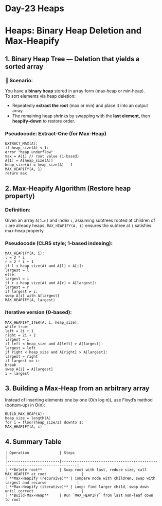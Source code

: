 # Day-23 Heaps

# Heaps: Binary Heap Deletion and Max‑Heapify

## 1. Binary Heap Tree — Deletion that yields a sorted array

### 🧠 Scenario:
You have a **binary heap** stored in array form (max‑heap or min‑heap).  
To sort elements via heap deletion:  
- Repeatedly **extract the root** (max or min) and place it into an output array.
- The remaining heap shrinks by swapping with the **last element**, then **heapify‑down** to restore order.

### Pseudocode: Extract‑One (for Max‑Heap)

```
EXTRACT_MAX(A):
if heap_size(A) < 1:
error "heap underflow"
max = A[1] // root value (1‑based)
A[1] = A[heap_size(A)]
heap_size(A) = heap_size(A) – 1
MAX_HEAPIFY(A, 1)
return max
```

## 2. Max‑Heapify Algorithm (Restore heap property)

### Definition:
Given an array `A[1…n]` and index `i`, assuming subtrees rooted at children of `i` are already heaps, `MAX_HEAPIFY(A, i)` ensures the subtree at `i` satisfies max‑heap property.

### Pseudocode (CLRS style; 1‑based indexing):
```
MAX_HEAPIFY(A, i):
l = 2 * i
r = 2 * i + 1
if l ≤ heap_size(A) and A[l] > A[i]:
largest = l
else:
largest = i
if r ≤ heap_size(A) and A[r] > A[largest]:
largest = r
if largest ≠ i:
swap A[i] with A[largest]
MAX_HEAPIFY(A, largest)
```

### Iterative version (0‑based):
```
MAX_HEAPIFY_ITER(A, i, heap_size):
while true:
left = 2i + 1
right = 2i + 2
largest = i
if left < heap_size and A[left] > A[largest]:
largest = left
if right < heap_size and A[right] > A[largest]:
largest = right
if largest == i:
break
swap A[i] ↔ A[largest]
i = largest
```

## 3. Building a Max‑Heap from an arbitrary array

Instead of inserting elements one by one (O(n log n)), use Floyd’s method (bottom‑up) in O(n):
```
BUILD_MAX_HEAP(A):
heap_size = length(A)
for i = floor(heap_size/2) downto 1:
MAX_HEAPIFY(A, i)
```

## 4. Summary Table
```
| Operation              | Steps                                                                      |
|------------------------|-----------------------------------------------------------------------------|
| **Delete root**        | Swap root with last, reduce size, call MAX_HEAPIFY at root                |
| **Max‑Heapify (recursive)** | Compare node with children, swap with largest and recurse              |
| **Max‑Heapify (iterative)** | Loop: find larger child, swap down until correct                      |
| **Build‑Max‑Heap**     | Run `MAX_HEAPIFY` from last non‑leaf down to root
```
